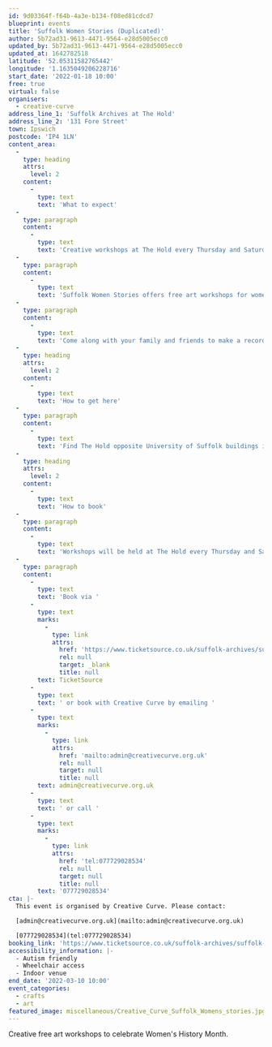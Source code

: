 ```yaml
---
id: 9d03364f-f64b-4a3e-b134-f08ed81cdcd7
blueprint: events
title: 'Suffolk Women Stories (Duplicated)'
author: 5b72ad31-9613-4471-9564-e28d5005ecc0
updated_by: 5b72ad31-9613-4471-9564-e28d5005ecc0
updated_at: 1642782518
latitude: '52.05311582765442'
longitude: '1.1635049206228716'
start_date: '2022-01-18 10:00'
free: true
virtual: false
organisers:
  - creative-curve
address_line_1: 'Suffolk Archives at The Hold'
address_line_2: '131 Fore Street'
town: Ipswich
postcode: 'IP4 1LN'
content_area:
  -
    type: heading
    attrs:
      level: 2
    content:
      -
        type: text
        text: 'What to expect'
  -
    type: paragraph
    content:
      -
        type: text
        text: 'Creative workshops at The Hold every Thursday and Saturday from January 20th to March 10th 2022. '
  -
    type: paragraph
    content:
      -
        type: text
        text: 'Suffolk Women Stories offers free art workshops for women (and persons who identify as female) to create visuals of their life via quirky highly individual icons of their favourite things, clothes, shoes, images of their homes, flowers etc.'
  -
    type: paragraph
    content:
      -
        type: text
        text: 'Come along with your family and friends to make a record of your life to be included in this exciting interactive wall showcasing women''s stories in Suffolk today. These stories will then be added to the archives in order that people in the future understand what Suffolk women in 2022 believed in, valued and felt what still needed to be changed in society. No experience necessary.'
  -
    type: heading
    attrs:
      level: 2
    content:
      -
        type: text
        text: 'How to get here'
  -
    type: paragraph
    content:
      -
        type: text
        text: 'Find The Hold opposite University of Suffolk buildings in Ipswich, near the Waterfront. There is a car park behind The Hold building where you can get two hours free parking. '
  -
    type: heading
    attrs:
      level: 2
    content:
      -
        type: text
        text: 'How to book'
  -
    type: paragraph
    content:
      -
        type: text
        text: 'Workshops will be held at The Hold every Thursday and Saturday from Jan 20th until March 10th 2022. Morning and afternoon sessions available.'
  -
    type: paragraph
    content:
      -
        type: text
        text: 'Book via '
      -
        type: text
        marks:
          -
            type: link
            attrs:
              href: 'https://www.ticketsource.co.uk/suffolk-archives/suffolk-women-stories-free-art-workshops/2022-02-03/10:00/t-ppqadx'
              rel: null
              target: _blank
              title: null
        text: TicketSource
      -
        type: text
        text: ' or book with Creative Curve by emailing '
      -
        type: text
        marks:
          -
            type: link
            attrs:
              href: 'mailto:admin@creativecurve.org.uk'
              rel: null
              target: null
              title: null
        text: admin@creativecurve.org.uk
      -
        type: text
        text: ' or call '
      -
        type: text
        marks:
          -
            type: link
            attrs:
              href: 'tel:077729028534'
              rel: null
              target: null
              title: null
        text: '077729028534'
cta: |-
  This event is organised by Creative Curve. Please contact:

  [admin@creativecurve.org.uk](mailto:admin@creativecurve.org.uk)

  [077729028534](tel:077729028534)
booking_link: 'https://www.ticketsource.co.uk/suffolk-archives/suffolk-women-stories-free-art-workshops/2022-02-03/10:00/t-ppqadx'
accessibility_information: |-
  - Autism friendly
  - Wheelchair access
  - Indoor venue
end_date: '2022-03-10 10:00'
event_categories:
  - crafts
  - art
featured_image: miscellaneous/Creative_Curve_Suffolk_Womens_stories.jpg
---
```

Creative free art workshops to celebrate Women's History Month.